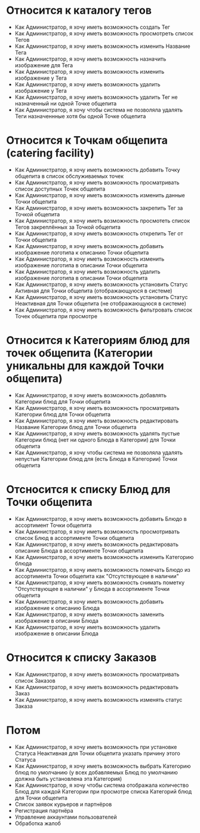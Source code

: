 # Относится к каталогу тегов

- Как Администратор, я хочу иметь возможность создать Тег
- Как Администратор, я хочу иметь возможность просмотреть список Тегов
- Как Администратор, я хочу иметь возможность изменить Название Тега
- Как Администратор, я хочу иметь возможность назначить изображение для Тега
- Как Администратор, я хочу иметь возможность изменить изображение у Тега
- Как Администратор, я хочу иметь возможность удалить изображение у Тега
- Как Администратор, я хочу иметь возможность удалить Тег не назначенный ни одной Точке общепита
- Как Администратор, я хочу чтобы система не позволяла удалять Теги назначеннные хотя бы одной Точке общепита

# Относится к Точкам общепита (catering facility)

- Как Администратор, я хочу иметь возможность добавить Точку общепита в список обслуживаемых точек
- Как Администратор, я хочу иметь возможность просматривать список доступных Точек общепита
- Как Администратор, я хочу иметь возможность изменить данные Точки общепита
- Как Администратор, я хочу иметь возможность закрепить Тег за Точкой общепита
- Как Администратор, я хочу иметь возможность просмотеть список Тегов закреплённых за Точкой общепита
- Как Администратор, я хочу иметь возможность открепить Тег от Точки общепита
- Как Администратор, я хочу иметь возможность добавить изображение логотипа к описанию Точки общепита
- Как Администратор, я хочу иметь возможность изменить изображение логотипа в описании Точки общепита
- Как Администратор, я хочу иметь возможность удалить изображение логотипа в описании Точки общепита
- Как Администратор, я хочу иметь возможность установить Статус Активная для Точки общепита (отображающуюся в системе)
- Как Администратор, я хочу иметь возможность установить Статус Неактивная для Точки общепита (не отображающуюся в системе)
- Как Администратор, я хочу иметь возможность фильтровать список Точек общепита при просмотре

# Относится к Категориям блюд для точек общепита (Категории уникальны для каждой Точки общепита)

- Как Администратор, я хочу иметь возможность добавлять Категории блюд для Точки общепита
- Как Администратор, я хочу иметь возможность просматривать Категории блюд для Точки общепита
- Как Администратор, я хочу иметь возможность редактировать Название Категории блюд для Точки общепита
- Как Администратор, я хочу иметь возможность удалять пустые Категории блюд (нет ни одного Блюда в Категории) для Точки общепита
- Как Администратор, я хочу чтобы система не позволяла удалять непустые Категории блюд для (есть Блюда в Категории) Точки общепита

# Отсносится к списку Блюд для Точки общепита

- Как Администратор, я хочу иметь возможность добавить Блюдо в ассортимент Точки общепита
- Как Администратор, я хочу иметь возможность просмотривать список Блюд в ассортименте Точки общепита
- Как Администратор, я хочу иметь возможность редактировать описание Блюда в ассортименте Точки общепита
- Как Администратор, я хочу иметь возможность изменить Категорию блюда
- Как Администратор, я хочу иметь возможность помечать Блюдо из ассортимента Точки общепита как "Отсутствующее в наличии"
- Как Администратор, я хочу иметь возможность снимать пометку "Отсутствующее в наличии" у Блюда в ассортименте Точки общепита
- Как Администратор, я хочу иметь возможность добавить изображение к описанию Блюда
- Как Администратор, я хочу иметь возможность заменить изображение в описании Блюда
- Как Администратор, я хочу иметь возможность удалить изображение в описании Блюда

# Относится к списку Заказов

- Как Администратор, я хочу иметь возможность просматривать список Заказов
- Как Администратор, я хочу иметь возможность редактировать Заказ
- Как Администратор, я хочу иметь возможность изменять статус Заказа

# Потом

- Как Администратор, я хочу иметь возможность при установке Статуса Неактивная для Точки общепита указать причину этого Статуса
- Как Администратор, я хочу иметь возможность выбрать Категорию блюд по умолчанию (у всех добавляемых Блюд по умолчанию должна быть установлена эта Категория)
- Как Администратор, я хочу чтобы система отображала количество Блюд для каждой Категории при просмотре списка Категорий блюд для Точки общепита
- Список заявок курьеров и партнёров
- Регистрация партнёра
- Управление аккаунтами пользователей
- Обработка жалоб
